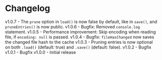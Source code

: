 
# Changelog

v1.0.7 - The `prune` option in `load()` is now false by default, like in `save()`, and `pruneEntries()` is now public.
v1.0.6 - Bugfix: Removed `console.log` statement.
v1.0.5 - Performance improvement: Skip encoding when reading file, if `encoding: null` is passed.
v1.0.4 - Bugfix: `fileHasChanged` now saves the changed file hash to the cache
v1.0.3 - Pruning entries is now optional on both `.load()` (default: true) and `.save()` (default: false).
v1.0.2 - Bugfix
v1.0.1 - Bugfix
v1.0.0 - Initial release

